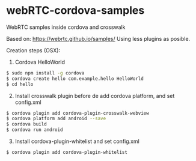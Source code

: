 # webRTC-cordova-samples
WebRTC samples inside cordova and crosswalk

Based on: https://webrtc.github.io/samples/
Using less plugins as posible.

Creation steps (OSX):

1) Cordova HelloWorld

```sh
$ sudo npm install -g cordova
$ cordova create hello com.example.hello HelloWorld
$ cd hello
```

2) Install crosswalk plugin before de add cordova platform, and set config.xml
```sh
$ cordova plugin add cordova-plugin-crosswalk-webview
$ cordova platform add android --save
$ cordova build
$ cordova run android
```

3) Install cordova-plugin-whitelist and set config.xml
```sh
$ cordova plugin add cordova-plugin-whitelist
```